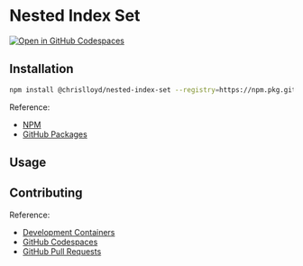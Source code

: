 # Nested Index Set
[![Open in GitHub Codespaces](https://github.com/codespaces/badge.svg)](https://github.com/codespaces/new?hide_repo_select=true&ref=main&repo=584865046)

<!-- TODO: Description -->

## Installation

```sh
npm install @chrislloyd/nested-index-set --registry=https://npm.pkg.github.com
```

Reference:
* [NPM](https://docs.npmjs.com)
* [GitHub Packages](https://docs.github.com/packages)

## Usage

<!-- TODO: Usage -->

## Contributing

<!-- TODO: Contributing  -->

Reference:
* [Development Containers](https://containers.dev)
* [GitHub Codespaces](https://docs.github.com/codespaces)
* [GitHub Pull Requests](https://docs.github.com/pull-requests)
